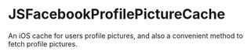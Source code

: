 JSFacebookProfilePictureCache
=============================

An iOS cache for users profile pictures, and also a convenient method to fetch profile pictures.
